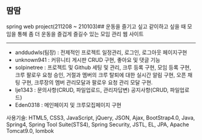 ## 땀땀
spring web project(211208 ~ 210103)##
운동을 즐기고 싶고 같이하고 싶을 때 모임을 통해 좀 더 운동을 즐겁게 즐길수 있는 모임 관리 웹 사이트
***


   * anddudwls(팀장) : 전제적인 프로젝트 일정관리, 로그인, 로그아웃 페이지구현 
   * unknown941 : 커뮤니티 게시판 CRUD 구현, 좋아요 및 댓글 기능
   * solpinetree : 프로젝트 및 Github 세팅 및 관리, 크루 등록 구현, 모임 등록 구현, 크루 팔로우 요청  승인, 거절과 멤버의 크루 탈퇴에 대한 실시간 알림 구현, 오픈 채팅 구현, 크루장의 멤버 관리모달과 팔로우 요청 관리 모달 구현.
   * lje1343 : 문의사항(CRUD, 파일업로드, 관리자답변) 공지사항(CRUD, 파일업로드)
   * Eden0318 : 메인페이지 및 크루모집페이지 구현
   
   
 사용기술:
HTML5, CSS3, JavaScript, jQuery, JSON, Ajax, BootStrap4.0, Java, Spring4, Spring Tool Suite(STS4), Spring Security, JSTL, EL, JPA, Apache Tomcat9.0, lombok
